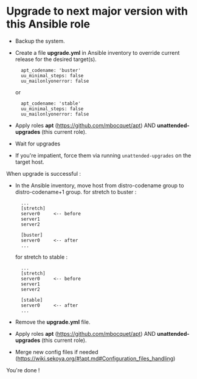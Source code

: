 # Upgrade to next major version with this Ansible role

* Backup the system.
* Create a file **upgrade.yml** in Ansible inventory to override current release for the desired target(s).
        
        apt_codename: 'buster'
        uu_minimal_steps: false
        uu_mailonlyonerror: false
  or

        apt_codename: 'stable'
        uu_minimal_steps: false
        uu_mailonlyonerror: false
* Apply roles **apt** (<a href="https://github.com/mbocquet/apt" target="new">https://github.com/mbocquet/apt</a>) AND **unattended-upgrades** (this current role).
* Wait for upgrades
* If you're impatient, force them via running `unattended-upgrades` on the target host.

When upgrade is successful :

* In the Ansible inventory, move host from distro-codename group to distro-codename+1 group.
  for stretch to buster :

        ...
        [stretch]
        server0     <-- before
        server1
        server2

        [buster]
        server0     <-- after
        ...

  for stretch to stable :

        ...
        [stretch]
        server0     <-- before
        server1
        server2

        [stable]
        server0     <-- after
        ...
* Remove the **upgrade.yml** file.
* Apply roles **apt** (<a href="https://github.com/mbocquet/apt" target="new">https://github.com/mbocquet/apt</a>) AND **unattended-upgrades** (this current role).
* Merge new config files if needed (<a href="https://wiki.sekoya.org/#!apt.md#Configuration_files_handling" target="new">https://wiki.sekoya.org/#!apt.md#Configuration_files_handling</a>)

You're done !
